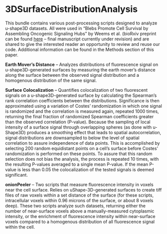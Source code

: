 # 3DSurfaceDistributionAnalysis
This bundle contains various post-processing scripts designed to analyze u-shape3D datasets. All were used in “Blebs Promote Cell Survival by Assembling Oncogenic Signaling Hubs” by Weems et al. (bioRxiv preprint can be found [here](https://doi.org/10.1101/2021.04.23.441200) – final manuscript currently under revision) and are shared to give the interested reader an opportunity to review and reuse our code. Additional information can be found in the Methods section of this paper.

**Earth Mover’s Distance** – Analyzes distributions of fluorescence signal on u-shape3D-generated surfaces by measuring the earth mover’s distance along the surface between the observed signal distribution and a homogenous distribution of the same signal.

**Surface Colocalization** – Quantifies colocalization of two fluorescent signals on a u-shape3D-generated surface by calculating the Spearman’s rank correlation coefficients between the distributions. Significance is then approximated using a variation of Costes’ randomization in which one signal is randomized and the correlation is measured again, repeated 1000 times, returning the final fraction of randomized Spearman coefficients greater than the observed correlation (P-value). Because the sampling of local intensity of a surface signal through overlapping spheres (as done with u-Shape3D) produces a smoothing effect that leads to spatial autocorrelation, signal distributions are downsampled to below the level of spatial correlation to assure independence of data points. This is accomplished by selecting 200 random equidistant points on a cell’s surface before Costes’ randomization is performed on these points. To assure that this random selection does not bias the analysis, the process is repeated 10 times, with the resulting P-values averaged to a single mean P-value. If the mean P-value is less than 0.05 the colocalization of the tested signals is deemed significant.

**onionPeeler** – Two scripts that measure fluorescence intensity in voxels near the cell surface. Relies on uShape-3D-generated surfaces to create tiff files of raw voxels within a set distance of the surface (for these scripts, intracellular voxels within 0.96 microns of the surface, or about 8 voxels deep). These two scripts analyze such datasets, returning either the number of near-surface voxels above a manually-measured cytoplasmic intensity, or the enrichment of fluorescence intensity within near-surface voxels compared to a homogenous distribution of all fluorescence signal within the cell.

